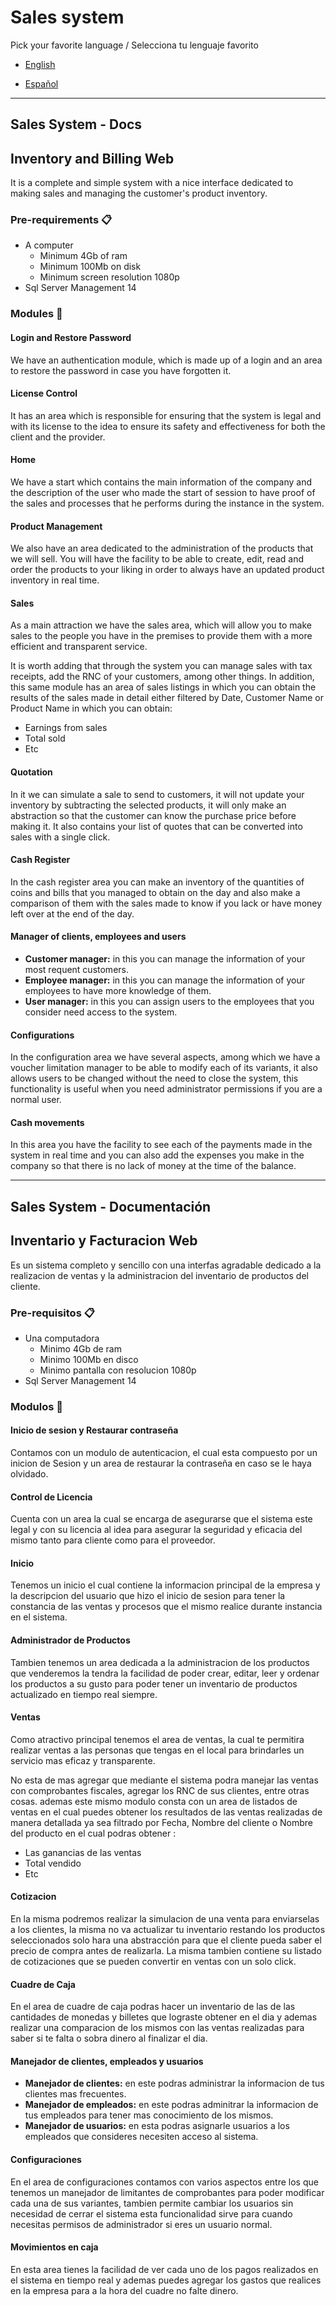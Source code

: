 # Sales system

Pick your favorite language / Selecciona tu lenguaje favorito

* [English](#Sales-system-docs)

* [Español](#Sales-system-documentaci%C3%B3n)

------------
## Sales System - Docs
## Inventory and Billing Web
It is a complete and simple system with a nice interface dedicated to making sales and managing the customer's product inventory.

### Pre-requirements 📋
* A computer
	* Minimum 4Gb of ram
	* Minimum 100Mb on disk
	* Minimum screen resolution 1080p
* Sql Server Management 14

### Modules 🔧
#### Login and Restore Password
We have an authentication module, which is made up of a login and an area to restore the password in case you have forgotten it.

#### License Control 
It has an area which is responsible for ensuring that the system is legal and with its license to the idea to ensure its safety and effectiveness for both the client and the provider.

#### Home
We have a start which contains the main information of the company and the description of the user who made the start of session to have proof of the sales and processes that he performs during the instance in the system.

#### Product Management
We also have an area dedicated to the administration of the products that we will sell. You will have the facility to be able to create, edit, read and order the products to your liking in order to always have an updated product inventory in real time.

#### Sales
As a main attraction we have the sales area, which will allow you to make sales to the people you have in the premises to provide them with a more efficient and transparent service.

It is worth adding that through the system you can manage sales with tax receipts, add the RNC of your customers, among other things. In addition, this same module has an area of ​​sales listings in which you can obtain the results of the sales made in detail either filtered by Date, Customer Name or Product Name in which you can obtain:
 - Earnings from sales
 - Total sold
 - Etc

#### Quotation 
In it we can simulate a sale to send to customers, it will not update your inventory by subtracting the selected products, it will only make an abstraction so that the customer can know the purchase price before making it. It also contains your list of quotes that can be converted into sales with a single click.

#### Cash Register
In the cash register area you can make an inventory of the quantities of coins and bills that you managed to obtain on the day and also make a comparison of them with the sales made to know if you lack or have money left over at the end of the day.

####   Manager of clients, employees and users
 - **Customer manager:** in this you can manage the information of your most requent customers.
 - **Employee manager:** in this you can manage the information of your employees to have more knowledge of them.
 - **User manager:** in this you can assign users to the employees that you consider need access to the system.

#### Configurations 
In the configuration area we have several aspects, among which we have a voucher limitation manager to be able to modify each of its variants, it also allows users to be changed without the need to close the system, this functionality is useful when you need administrator permissions if you are a normal user.

#### Cash movements
In this area you have the facility to see each of the payments made in the system in real time and you can also add the expenses you make in the company so that there is no lack of money at the time of the balance.

--- 
## Sales System - Documentación
## Inventario y Facturacion Web
Es un sistema completo y sencillo con una interfas agradable dedicado a la realizacion de ventas y la administracion del inventario de productos del cliente.

### Pre-requisitos 📋
 - Una computadora  
	 - Minimo 4Gb de ram  
	 - Minimo 100Mb en disco  
	 - Minimo pantalla con resolucion 1080p
 - Sql Server Management 14

### Modulos 🔧
#### Inicio de sesion y Restaurar contraseña 
Contamos con un modulo de autenticacion, el cual esta compuesto por un inicion de Sesion y un area de restaurar la contraseña en caso se le haya olvidado.

#### Control de Licencia
Cuenta con un area la cual se encarga de asegurarse que el sistema este legal y con su licencia al idea para asegurar la seguridad y eficacia del mismo tanto para cliente como para el proveedor.

#### Inicio
Tenemos un inicio el cual contiene la informacion principal de la empresa y la descripcion del usuario que hizo el inicio de sesion para tener la constancia de las ventas y procesos que el mismo realice durante instancia en el sistema.

#### Administrador de Productos
Tambien tenemos un area dedicada a la administracion de los productos que venderemos la tendra la facilidad de poder crear, editar, leer y ordenar los productos a su gusto para poder tener un inventario de productos actualizado en tiempo real siempre.

#### Ventas
Como atractivo principal tenemos el area de ventas, la cual te permitira realizar ventas a las personas que tengas en el local para brindarles un servicio mas eficaz y transparente.

No esta de mas agregar que mediante el sistema podra manejar las ventas con comprobantes fiscales, agregar los RNC de sus clientes, entre otras cosas. ademas este mismo modulo consta con un area de listados de ventas en el cual puedes obtener los resultados de las ventas realizadas de manera detallada  ya sea filtrado por Fecha, Nombre del cliente o Nombre del producto en el cual podras obtener :
 - Las ganancias de las ventas 
 - Total vendido 
 - Etc

#### Cotizacion
En la misma podremos realizar la simulacion de una venta para enviarselas a los clientes, la misma no va actualizar tu inventario restando los productos seleccionados solo hara una abstracción para que el cliente pueda saber el precio de compra antes de realizarla. La misma tambien contiene su listado de cotizaciones que se pueden convertir en ventas con un solo click.

#### Cuadre de Caja
En el area de cuadre de caja podras hacer un inventario de las de las cantidades de monedas y billetes que lograste obtener en el dia y ademas realizar una comparacion de los mismos con las ventas realizadas para saber si te falta o sobra dinero al finalizar el dia.

####  Manejador de clientes, empleados y usuarios
 - **Manejador de clientes:** en este podras administrar la informacion de tus clientes mas frecuentes.
 - **Manejador de empleados:** en este podras adminitrar la informacion de tus empleados para tener mas conocimiento de los mismos. 
 - **Manejador de usuarios:** en esta podras asignarle usuarios a los empleados que consideres necesiten acceso al sistema.

#### Configuraciones
En el area de configuraciones contamos con varios aspectos entre los que tenemos un manejador de limitantes de comprobantes para poder modificar cada una de sus variantes, tambien permite cambiar los usuarios sin necesidad de cerrar el sistema esta funcionalidad sirve para cuando necesitas permisos de administrador si eres un usuario normal.

#### Movimientos en caja
En esta area tienes la facilidad de ver cada uno de los pagos realizados en el sistema en tiempo real y ademas puedes agregar los gastos que realices en la empresa para a la hora del cuadre no falte dinero.
